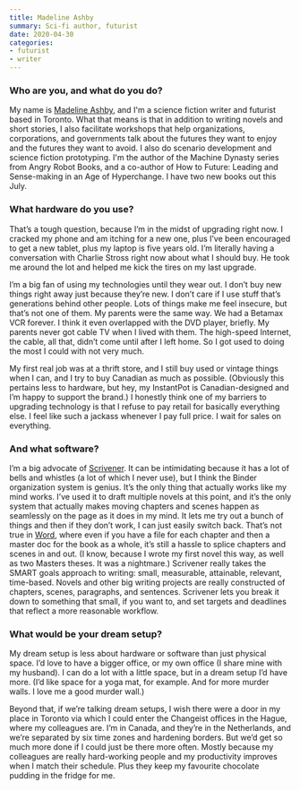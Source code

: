 ```yaml
---
title: Madeline Ashby
summary: Sci-fi author, futurist
date: 2020-04-30
categories:
- futurist
- writer
---
```


### Who are you, and what do you do?

My name is [Madeline Ashby](https://madelineashby.com/ "Madeline's website."), and I'm a science fiction writer and futurist based in Toronto. What that means is that in addition to writing novels and short stories, I also facilitate workshops that help organizations, corporations, and governments talk about the futures they want to enjoy and the futures they want to avoid. I also do scenario development and science fiction prototyping. I'm the author of the Machine Dynasty series from Angry Robot Books, and a co-author of How to Future: Leading and Sense-making in an Age of Hyperchange. I have two new books out this July.

### What hardware do you use?

That’s a tough question, because I’m in the midst of upgrading right now. I cracked my phone and am itching for a new one, plus I’ve been encouraged to get a new tablet, plus my laptop is five years old. I’m literally having a conversation with Charlie Stross right now about what I should buy. He took me around the lot and helped me kick the tires on my last upgrade.

I’m a big fan of using my technologies until they wear out. I don’t buy new things right away just because they’re new. I don’t care if I use stuff that’s generations behind other people. Lots of things make me feel insecure, but that’s not one of them. My parents were the same way. We had a Betamax VCR forever. I think it even overlapped with the DVD player, briefly. My parents never got cable TV when I lived with them. The high-speed Internet, the cable, all that, didn’t come until after I left home. So I got used to doing the most I could with not very much.

My first real job was at a thrift store, and I still buy used or vintage things when I can, and I try to buy Canadian as much as possible. (Obviously this pertains less to hardware, but hey, my InstantPot is Canadian-designed and I’m happy to support the brand.) I honestly think one of my barriers to upgrading technology is that I refuse to pay retail for basically everything else. I feel like such a jackass whenever I pay full price. I wait for sales on everything.

### And what software?

I’m a big advocate of [Scrivener][]. It can be intimidating because it has a lot of bells and whistles (a lot of which I never use), but I think the Binder organization system is genius. It’s the only thing that actually works like my mind works. I’ve used it to draft multiple novels at this point, and it’s the only system that actually makes moving chapters and scenes happen as seamlessly on the page as it does in my mind. It lets me try out a bunch of things and then if they don’t work, I can just easily switch back. That’s not true in [Word][], where even if you have a file for each chapter and then a master doc for the book as a whole, it’s still a hassle to splice chapters and scenes in and out. (I know, because I wrote my first novel this way, as well as two Masters theses. It was a nightmare.) Scrivener really takes the SMART goals approach to writing: small, measurable, attainable, relevant, time-based. Novels and other big writing projects are really constructed of chapters, scenes, paragraphs, and sentences. Scrivener lets you break it down to something that small, if you want to, and set targets and deadlines that reflect a more reasonable workflow.

### What would be your dream setup?

My dream setup is less about hardware or software than just physical space. I’d love to have a bigger office, or my own office (I share mine with my husband). I can do a lot with a little space, but in a dream setup I’d have more. (I’d like space for a yoga mat, for example. And for more murder walls. I love me a good murder wall.)

Beyond that, if we’re talking dream setups, I wish there were a door in my place in Toronto via which I could enter the Changeist offices in the Hague, where my colleagues are. I’m in Canada, and they’re in the Netherlands, and we’re separated by six time zones and hardening borders. But we’d get so much more done if I could just be there more often. Mostly because my colleagues are really hard-working people and my productivity improves when I match their schedule. Plus they keep my favourite chocolate pudding in the fridge for me.

[scrivener]: http://www.literatureandlatte.com/scrivener.php "A Mac text editor aimed at writers."
[word]: https://www.microsoft.com/en-us/microsoft-365/word "A document editor."
